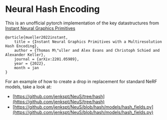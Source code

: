 # Neural Hash Encoding

This is an unofficial pytorch implementation of the key datastructures from [Instant Neural Graphics Primitives](https://github.com/NVlabs/instant-ngp)

```
@article{mueller2022instant,
    title = {Instant Neural Graphics Primitives with a Multiresolution Hash Encoding},
    author = {Thomas M\"uller and Alex Evans and Christoph Schied and Alexander Keller},
    journal = {arXiv:2201.05989},
    year = {2022},
    month = jan
}
```

For an example of how to create a drop in replacement for standard NeRF models, take a look at:
- [https://github.com/jenkspt/NeuS/tree/hash](https://github.com/jenkspt/NeuS/tree/hash)
- [https://github.com/jenkspt/NeuS/blob/hash/models/hash_fields.py](https://github.com/jenkspt/NeuS/blob/hash/models/hash_fields.py)